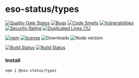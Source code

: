 # eso-status/types

[![Quality Gate Status](https://sonarcloud.io/api/project_badges/measure?project=eso-status_types&metric=alert_status)](https://sonarcloud.io/summary/new_code?id=eso-status_types)
[![Bugs](https://sonarcloud.io/api/project_badges/measure?project=eso-status_types&metric=bugs)](https://sonarcloud.io/summary/new_code?id=eso-status_types)
[![Code Smells](https://sonarcloud.io/api/project_badges/measure?project=eso-status_types&metric=code_smells)](https://sonarcloud.io/summary/new_code?id=eso-status_types)
[![Vulnerabilities](https://sonarcloud.io/api/project_badges/measure?project=eso-status_types&metric=vulnerabilities)](https://sonarcloud.io/summary/new_code?id=eso-status_types)
[![Security Rating](https://sonarcloud.io/api/project_badges/measure?project=eso-status_types&metric=security_rating)](https://sonarcloud.io/summary/new_code?id=eso-status_types)
[![Duplicated Lines (%)](https://sonarcloud.io/api/project_badges/measure?project=eso-status_types&metric=duplicated_lines_density)](https://sonarcloud.io/summary/new_code?id=eso-status_types)

[![npm](https://img.shields.io/npm/v/@eso-status/types)](https://www.npmjs.com/package/@eso-status/types)
[![license](https://img.shields.io/npm/l/@eso-status/types)](https://github.com/eso-status/types/blob/master/LICENSE.md)
<img src="https://img.shields.io/npm/dt/@eso-status/types" alt="Downloads" />
<img src="https://img.shields.io/node/v/@eso-status/types" alt="Node version" />

[![Build Status](https://github.com/eso-status/types/workflows/CI/badge.svg)](https://github.com/eso-status/types/actions/workflows/CI.yaml)
[![Build Status](https://github.com/eso-status/types/workflows/CD/badge.svg)](https://github.com/eso-status/types/actions/workflows/CD.yaml)

### Install
```shell
npm i @eso-status/types
```
